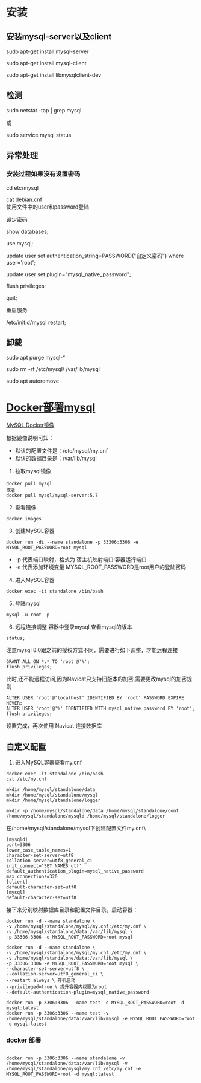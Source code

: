 # 安装

## 安装mysql-server以及client

sudo apt-get install mysql-server

sudo apt-get install mysql-client

sudo apt-get install libmysqlclient-dev

## 检测

sudo netstat -tap \| grep mysql

或

sudo service mysql status

## 异常处理


### 安装过程如果没有设置密码

cd etc/mysql

cat debian.cnf  
使用文件中的user和password登陆

设定密码

show databases;

use mysql;

update user set authentication\_string=PASSWORD\("自定义密码"\) where user='root';

update user set plugin="mysql\_native\_password";

flush privileges;

quit;

重启服务

/etc/init.d/mysql restart;

## 卸载

sudo apt purge mysql-\*

sudo rm -rf /etc/mysql/ /var/lib/mysql

sudo apt autoremove

# [Docker部署mysql](https://dev.mysql.com/doc/refman/5.7/en/docker-mysql-getting-started.html#docker-starting-mysql-server)
[MySQL Docker镜像](https://hub.docker.com/_/mysql)

根据镜像说明可知：
- 默认的配置文件是：/etc/mysql/my.cnf
- 默认的数据目录是：/var/lib/mysql
1. 拉取mysql镜像
```
docker pull mysql　
或者
docker pull mysql/mysql-server:5.7
```
2. 查看镜像
```
docker images
```
3. 创建MySQL容器
```
docker run -di --name standalone -p 33306:3306 -e MYSQL_ROOT_PASSWORD=root mysql
```
- -p 代表端口映射，格式为  宿主机映射端口:容器运行端口
- -e 代表添加环境变量  MYSQL_ROOT_PASSWORD是root用户的登陆密码
4. 进入MySQL容器
```
docker exec -it standalone /bin/bash
```
5. 登陆mysql
```
mysql -u root -p
```
6. 远程连接调整
容器中登录mysql,查看mysql的版本
```
status;
```
注意mysql 8.0跟之前的授权方式不同，需要进行如下调整，才能远程连接
```
GRANT ALL ON *.* TO 'root'@'%';
flush privileges;
```
此时,还不能远程访问,因为Navicat只支持旧版本的加密,需要更改mysql的加密规则
```
ALTER USER 'root'@'localhost' IDENTIFIED BY 'root' PASSWORD EXPIRE NEVER;
ALTER USER 'root'@'%' IDENTIFIED WITH mysql_native_password BY 'root';
flush privileges;
```
设置完成，再次使用 Navicat 连接数据库

## 自定义配置
1. 进入MySQL容器查看my.cnf
```
docker exec -it standalone /bin/bash
cat /etc/my.cnf
```

```
mkdir /home/mysql/standalone/data
mkdir /home/mysql/standalone/mysql
mkdir /home/mysql/standalone/logger
```
```
mkdir -p /home/mysql/standalone/data /home/mysql/standalone/conf /home/mysql/standalone/mysqld /home/mysql/standalone/logger
```

在/home/mysql/standalone/mysql下创建配置文件my.cnf\
```
[mysqld]   
port=3306
lower_case_table_names=1 
character-set-server=utf8
collation-server=utf8_general_ci
init_connect='SET NAMES utf'
default_authentication_plugin=mysql_native_password
max_connections=320
[client]
default-character-set=utf8
[mysql]
default-character-set=utf8
```

接下来分别映射数据库目录和配置文件目录，启动容器：
```
docker run -d --name standalone \
-v /home/mysql/standalone/mysql/my.cnf:/etc/my.cnf \
-v /home/mysql/standalone/data:/var/lib/mysql \
-p 33306:3306 -e MYSQL_ROOT_PASSWORD=root mysql
```

```
docker run -d --name standalone \
-v /home/mysql/standalone/mysql/my.cnf:/etc/my.cnf \
-v /home/mysql/standalone/data:/var/lib/mysql \
-p 33306:3306 -e MYSQL_ROOT_PASSWORD=root mysql \
--character-set-server=utf8 \
--collation-server=utf8_general_ci \
--restart always \ 开机启动
--privileged=true \ 提升容器内权限为root
--default-authentication-plugin=mysql_native_password 
```

```
docker run -p 3306:3306 --name test -e MYSQL_ROOT_PASSWORD=root -d mysql:latest
docker run -p 3306:3306 --name test -v /home/mysql/standalone/data:/var/lib/mysql -e MYSQL_ROOT_PASSWORD=root -d mysql:latest  
```

### docker 部署
```

docker run -p 3306:3306 --name standalone -v /home/mysql/standalone/data:/var/lib/mysql -v /home/mysql/standalone/mysql/my.cnf:/etc/my.cnf -e MYSQL_ROOT_PASSWORD=root -d mysql:latest
```
